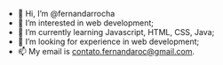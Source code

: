 - 👋 Hi, I’m @fernandarrocha
- 👀 I’m interested in web development;
- 🌱 I’m currently learning Javascript, HTML, CSS, Java;
- 💞️ I’m looking for experience in web development;
- 📫 My email is contato.fernandaroc@gmail.com.

<!---
fernandarrocha/fernandarrocha is a ✨ special ✨ repository because its `README.md` (this file) appears on your GitHub profile.
You can click the Preview link to take a look at your changes.
--->
